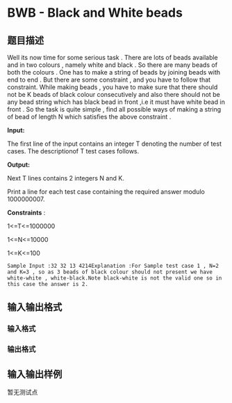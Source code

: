 # BWB - Black and White beads

## 题目描述

Well its now time for some serious task . There are lots of beads available and in two colours , namely white and black . So there are many beads of both the colours . One has to make a string of beads by joining beads with end to end . But there are some constraint , and you have to follow that constraint. While making beads , you have to make sure that there should not be K beads of black colour consecutively and also there should not be any bead string which has black bead in front ,i.e it must have white bead in front . So the task is quite simple , find all possible ways of making a string of bead of length N which satisfies the above constraint .

**Input:**

The first line of the input contains an integer T denoting the number of test cases. The descriptionof T test cases follows.

**Output:**

Next T lines contains 2 integers N and K.

Print a line for each test case containing the required answer modulo 1000000007.

**Constraints** :

1<=T<=1000000

1<=N<=10000

1<=K<=100

`Sample Input :32 32 13 4214Explanation :For Sample test case 1 , N=2 and K=3 , so as 3 beads of black colour should not present we have white-white , white-black.Note black-white is not the valid one so in this case the answer is 2.`

## 输入输出格式

### 输入格式

### 输出格式

## 输入输出样例

暂无测试点

